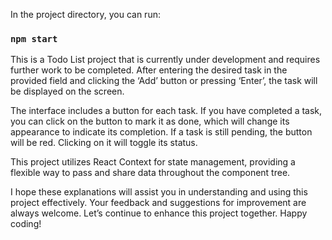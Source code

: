 In the project directory, you can run:

### `npm start`

This is a Todo List project that is currently under development and requires further work to be completed. After entering the desired task in the provided field and clicking the ‘Add’ button or pressing ‘Enter’, the task will be displayed on the screen.

The interface includes a button for each task. If you have completed a task, you can click on the button to mark it as done, which will change its appearance to indicate its completion. If a task is still pending, the button will be red. Clicking on it will toggle its status.

This project utilizes React Context for state management, providing a flexible way to pass and share data throughout the component tree.

I hope these explanations will assist you in understanding and using this project effectively. Your feedback and suggestions for improvement are always welcome. Let’s continue to enhance this project together. Happy coding!
